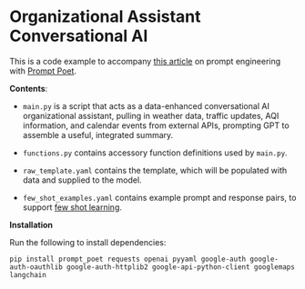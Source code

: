 # Organizational Assistant Conversational AI

This is a code example to accompany [this article](https://michaeltrestman.github.io/prompt-poetry/) on prompt engineering with [Prompt Poet](https://github.com/character-ai/prompt-poet).

**Contents**:

- `main.py` is a script that acts as a data-enhanced conversational AI organizational assistant, pulling in weather data, traffic updates, AQI information, and calendar events from external APIs, prompting GPT to assemble a useful, integrated summary.

- `functions.py` contains accessory function definitions used by `main.py`.
- `raw_template.yaml` contains the template, which will be populated with data and supplied to the model.

- `few_shot_examples.yaml` contains example prompt and response pairs, to support [few shot learning]().

**Installation**

Run the following to install dependencies:

```shell
pip install prompt_poet requests openai pyyaml google-auth google-auth-oauthlib google-auth-httplib2 google-api-python-client googlemaps langchain
```